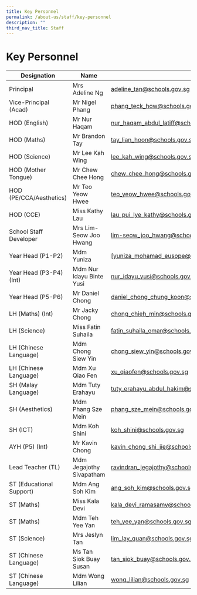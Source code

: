 ```yaml
---
title: Key Personnel
permalink: /about-us/staff/key-personnel
description: ""
third_nav_title: Staff
---
```

# **Key Personnel**


| Designation 	| Name 	| Email Address 	|
|---	|---	|---	|
| Principal 	| Mrs Adeline Ng 	| [adeline_tan@schools.gov.sg](mailto:adeline_tan@schools.gov.sg) |
| Vice-Principal (Acad) 	| Mr Nigel Phang 	| [phang_teck_how@schools.gov.sg](mailto:phang_teck_how@schools.gov.sg) 	|
| HOD (English) 	| Mr Nur Haqam  	| [nur_haqam_abdul_latiff@schools.gov.sg](mailto:nur_haqam_abdul_latiff@schools.gov.sg) 	|
| HOD (Maths) 	| Mr Brandon Tay 	| [tay_lian_hoon@schools.gov.sg](mailto:tay_lian_hoon@schools.gov.sg) 	|
| HOD (Science) 	| Mr Lee Kah Wing 	| [lee_kah_wing@schools.gov.sg](mailto:lee_kah_wing@schools.gov.sg) 	|
| HOD (Mother Tongue) 	| Mr Chew Chee Hong 	| [chew_chee_hong@schools.gov.sg](mailto:chew_chee_hong@schools.gov.sg) 	|
| HOD (PE/CCA/Aesthetics) 	| Mr Teo Yeow Hwee 	| [teo_yeow_hwee@schools.gov.sg](mailto:teo_yeow_hwee@schools.gov.sg) 	|
| HOD (CCE) 	| Miss Kathy Lau 	|[lau_pui_lye_kathy@schools.gov.sg](lau_pui_lye_kathy@schools.gov.sg) 	|
| School Staff Developer 	| Mrs Lim-Seow Joo Hwang 	| [lim-seow_joo_hwang@schools.gov.sg](mailto:lim-seow_joo_hwang@schools.gov.sg) 	|
| Year Head (P1-P2) 	| Mdm Yuniza 	| [yuniza_mohamad_eusope@schools.gov.sg]mailto:yuniza_mohamad_eusope@schools.gov.sg) 	|
| Year Head (P3-P4) (Int) 	| Mdm Nur Idayu Binte Yusi 	| [nur_idayu_yusi@schools.gov.sg](mailto:nur_idayu_yusi@schools.gov.sg) 	|
| Year Head (P5-P6)  	| Mr Daniel Chong 	| [daniel_chong_chung_koon@schools.gov.sg](mailto:daniel_chong_chung_koon@schools.gov.sg) 	|
| LH (Maths) (Int) 	| Mr Jacky Chong 	| chong_chieh_min@schools.gov.sg 	|
| LH (Science) 	| Miss Fatin Suhaila 	| fatin_suhaila_omar@schools.gov.sg 	|
| LH (Chinese Language) 	| Mdm Chong Siew Yin 	| chong_siew_yin@schools.gov.sg 	|
| LH (Chinese Language) 	| Mdm Xu Qiao Fen 	| xu_qiaofen@schools.gov.sg 	|
| SH (Malay Language) 	| Mdm Tuty Erahayu 	| tuty_erahayu_abdul_hakim@schools.gov.sg 	|
| SH (Aesthetics) 	| Mdm Phang Sze Mein 	| phang_sze_mein@schools.gov.sg 	|
| SH (ICT) 	| Mdm Koh Shini 	| koh_shini@schools.gov.sg 	|
| AYH (P5) (Int) 	| Mr Kavin Chong 	| kavin_chong_shi_jie@schools.gov.sg 	|
| Lead Teacher (TL) 	| Mdm Jegajothy Sivapatham 	| ravindran_jegajothy@schools.gov.sg 	|
| ST (Educational Support) 	| Mdm Ang Soh Kim 	| ang_soh_kim@schools.gov.sg 	|
| ST (Maths) 	| Miss Kala Devi 	| kala_devi_ramasamy@schools.gov.sg 	|
| ST (Maths) 	| Mdm Teh Yee Yan 	| teh_yee_yan@schools.gov.sg 	|
| ST (Science) 	| Mrs Jeslyn Tan 	| lim_lay_quan@schools.gov.sg 	|
| ST (Chinese Language) 	| Ms Tan Siok Buay Susan 	| tan_siok_buay@schools.gov.sg 	|
| ST (Chinese Language) 	| Mdm Wong Lilian 	| wong_lilian@schools.gov.sg 	|